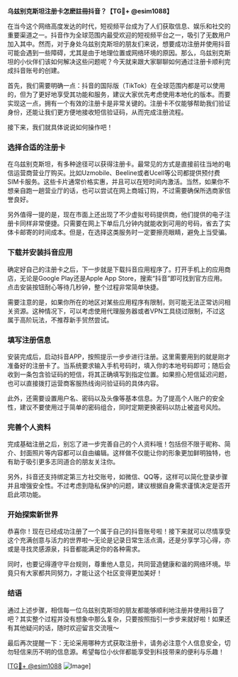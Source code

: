 **乌兹别克斯坦注册卡怎麽註冊抖音？【TG💪+ @esim1088】**

在当今这个网络高度发达的时代，短视频平台成为了人们获取信息、娱乐和社交的重要渠道之一。抖音作为全球范围内最受欢迎的短视频平台之一，吸引了无数用户加入其中。然而，对于身处乌兹别克斯坦的朋友们来说，想要成功注册并使用抖音可能会遇到一些障碍，尤其是由于地理位置或网络环境的原因。那么，乌兹别克斯坦的小伙伴们该如何解决这些问题呢？今天就来跟大家聊聊如何通过注册卡顺利完成抖音账号的创建。

首先，我们需要明确一点：抖音的国际版（TikTok）在全球范围内都是可以使用的，但为了更好地享受其功能和服务，建议大家优先考虑使用本地化的版本。而要实现这一点，拥有一个有效的注册卡是非常关键的。注册卡不仅能够帮助我们验证身份，还能让我们更方便地接收短信验证码，从而完成注册流程。

接下来，我们就具体说说如何操作吧！

### **选择合适的注册卡**
在乌兹别克斯坦，有多种途径可以获得注册卡。最常见的方式是直接前往当地的电信运营商营业厅购买。比如Uzmobile、Beeline或者Ucell等公司都提供预付费SIM卡服务。这些卡片通常价格实惠，并且可以在短时间内激活。当然，如果你不想亲自跑一趟营业厅的话，也可以尝试在网上商城订购，不过需要确保所选商家信誉良好。

另外值得一提的是，现在市面上还出现了不少虚拟号码提供商，他们提供的电子注册卡同样非常便捷。只需要在网上下单后几分钟内就能收到可用的号码，省去了实体卡邮寄的时间成本。但是，在选择这类服务时一定要擦亮眼睛，避免上当受骗。

### **下载并安装抖音应用**
确定好自己的注册卡之后，下一步就是下载抖音应用程序了。打开手机上的应用商店，无论是Google Play还是Apple App Store，搜索“抖音”即可找到官方应用。点击安装按钮耐心等待几秒钟，整个过程非常简单快捷。

需要注意的是，如果你所在的地区对某些应用程序有限制，则可能无法正常访问相关资源。这种情况下，可以考虑使用代理服务器或者VPN工具绕过限制，不过这属于高阶玩法，不推荐新手贸然尝试。

### **填写注册信息**
安装完成后，启动抖音APP，按照提示一步步进行注册。这里需要用到的就是刚才准备好的注册卡了。当系统要求输入手机号码时，填入你的本地号码即可；随后会收到一条包含验证码的短信，将其正确填写到指定位置。如果担心短信延迟问题，也可以直接拨打运营商客服热线询问验证码的具体内容。

此外，还需要设置用户名、密码以及头像等基本信息。为了提高个人账户的安全性，建议不要使用过于简单的密码组合，同时定期更换密码以防止被盗号风险。

### **完善个人资料**
完成基础注册之后，别忘了进一步完善自己的个人资料哦！包括但不限于昵称、简介、封面照片等内容都可以自由编辑。这样做不仅能让你的形象更加鲜明独特，也有助于吸引更多志同道合的朋友关注你。

另外，抖音还支持绑定第三方社交账号，如微信、QQ等，这样可以简化登录步骤并且增强安全性。不过考虑到隐私保护的问题，建议根据自身需求谨慎决定是否开启此项功能。

### **开始探索新世界**
恭喜你！现在已经成功注册了一个属于自己的抖音账号啦！接下来就可以尽情享受这个充满创意与活力的世界啦～无论是记录日常生活点滴，还是分享学习心得，亦或是寻找灵感源泉，抖音都能满足你的各种需求。

同时，也要记得遵守平台规则，尊重他人意见，共同营造健康和谐的网络环境。毕竟只有大家都共同努力，才能让这个社区变得更加美好！

### **结语**
通过上述步骤，相信每一位乌兹别克斯坦的朋友都能够顺利地注册并使用抖音了吧？其实整个过程并没有想象中那么复杂，只要按照指引一步步来就好啦！如果还有其他疑问的话，随时欢迎留言交流哦～

最后再次提醒一下：无论采用哪种方式获取注册卡，请务必注意个人信息安全，切勿轻信来历不明的信息源。希望每位小伙伴都能享受到科技带来的便利与乐趣！

[[TG💪+ @esim1088](https://t.me/s/esim1088) ![Image](https://i.postimg.cc/4NQfJmqS/Snipaste-2025-05-13-00-14-12.png)]